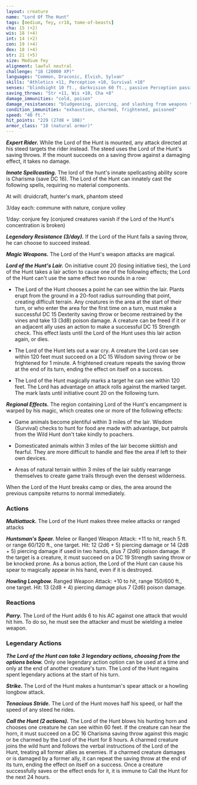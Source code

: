 ```yaml
---
layout: creature
name: "Lord Of The Hunt"
tags: [medium, fey, cr18, tome-of-beasts]
cha: 15 (+2)
wis: 18 (+4)
int: 14 (+2)
con: 19 (+4)
dex: 18 (+4)
str: 21 (+5)
size: Medium fey
alignment: lawful neutral
challenge: "18 (20000 XP)"
languages: "Common, Draconic, Elvish, Sylvan"
skills: "Athletics +11, Perception +10, Survival +10"
senses: "blindsight 10 ft., darkvision 60 ft., passive Perception passive Perception 20"
saving_throws: "Str +11, Wis +10, Cha +8"
damage_immunities: "cold, poison"
damage_resistances: "bludgeoning, piercing, and slashing from weapons that aren't made of cold iron"
condition_immunities: "exhaustion, charmed, frightened, poisoned"
speed: "40 ft."
hit_points: "229 (27d8 + 108)"
armor_class: "18 (natural armor)"
---
```


***Expert Rider.*** While the Lord of the Hunt is mounted, any attack directed at his steed targets the rider instead. The steed uses the Lord of the Hunt's saving throws. If the mount succeeds on a saving throw against a damaging effect, it takes no damage.

***Innate Spellcasting.*** The lord of the hunt's innate spellcasting ability score is Charisma (save DC 16). The Lord of the Hunt can innately cast the following spells, requiring no material components.

At will: druidcraft, hunter's mark, phantom steed

3/day each: commune with nature, conjure volley

1/day: conjure fey (conjured creatures vanish if the Lord of the Hunt's concentration is broken)

***Legendary Resistance (3/day).*** If the Lord of the Hunt fails a saving throw, he can choose to succeed instead.

***Magic Weapons.*** The Lord of the Hunt's weapon attacks are magical.

***Lord of the Hunt's Lair.*** On initiative count 20 (losing initiative ties), the Lord of the Hunt takes a lair action to cause one of the following effects; the Lord of the Hunt can't use the same effect two rounds in a row:

- The Lord of the Hunt chooses a point he can see within the lair. Plants erupt from the ground in a 20-foot radius surrounding that point, creating difficult terrain. Any creatures in the area at the start of their turn, or who enter the area for the first time on a turn, must make a successful DC 15 Dexterity saving throw or become restrained by the vines and take 13 (3d8) poison damage. A creature can be freed if it or an adjacent ally uses an action to make a successful DC 15 Strength check. This effect lasts until the Lord of the Hunt uses this lair action again, or dies.

- The Lord of the Hunt lets out a war cry. A creature the Lord can see within 120 feet must succeed on a DC 15 Wisdom saving throw or be frightened for 1 minute. A frightened creature repeats the saving throw at the end of its turn, ending the effect on itself on a success.

- The Lord of the Hunt magically marks a target he can see within 120 feet. The Lord has advantage on attack rolls against the marked target. The mark lasts until initiative count 20 on the following turn.

***Regional Effects.*** The region containing Lord of the Hunt's encampment is warped by his magic, which creates one or more of the following effects:

- Game animals become plentiful within 3 miles of the lair. Wisdom (Survival) checks to hunt for food are made with advantage, but patrols from the Wild Hunt don't take kindly to poachers.

- Domesticated animals within 3 miles of the lair become skittish and fearful. They are more difficult to handle and flee the area if left to their own devices.

- Areas of natural terrain within 3 miles of the lair subtly rearrange themselves to create game trails through even the densest wilderness. 

When the Lord of the Hunt breaks camp or dies, the area around the previous campsite returns to normal immediately. 

### Actions

***Multiattack.*** The Lord of the Hunt makes three melee attacks or	ranged attacks

***Huntsman's Spear.*** Melee or Ranged Weapon Attack: +11 to hit, reach 5 ft. or range 60/120 ft., one target. Hit: 12 (2d6 + 5) piercing damage or 14 (2d8 + 5) piercing damage if used in two hands, plus 7 (2d6) poison damage. If the target is a creature, it must succeed on a DC 19 Strength saving throw or be knocked prone. As a bonus action, the Lord of the Hunt can cause his spear to magically appear in his hand, even if it is destroyed.

***Howling Longbow.*** Ranged Weapon Attack: +10 to hit, range 150/600 ft., one target. Hit: 13 (2d8 + 4) piercing damage plus 7 (2d6) poison damage.

### Reactions

***Parry.*** The Lord of the Hunt adds 6 to his AC against one attack that would hit him. To do so, he must see the attacker and must be wielding a melee weapon.

### Legendary Actions

***The Lord of the Hunt can take 3 legendary actions, choosing from the options below.*** Only one legendary action option can be used at a time and only at the end of another creature's turn. The Lord of the Hunt regains spent legendary actions at the start of his turn.

***Strike.*** The Lord of the Hunt makes a huntsman's spear attack or a howling longbow attack.

***Tenacious Stride.*** The Lord of the Hunt moves half his speed, or half the speed of any steed he rides.

***Call the Hunt (2 actions).*** The Lord of the Hunt blows his hunting horn and chooses one creature he can see within 60 feet. If the creature can hear the horn, it must succeed on a DC 16 Charisma saving throw against this magic or be charmed by the Lord of the Hunt for 8 hours. A charmed creature joins the wild hunt and follows the verbal instructions of the Lord of the Hunt, treating all former allies as enemies. If a charmed creature damages or is damaged by a former ally, it can repeat the saving throw at the end of its turn, ending the effect on itself on a success. Once a creature successfully saves or the effect ends for it, it is immune to Call the Hunt for the next 24 hours.

